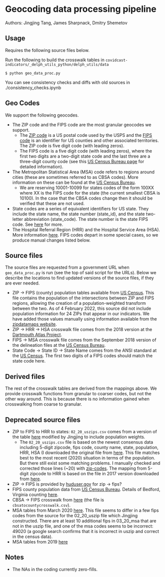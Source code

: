 # Geocoding data processing pipeline

Authors: Jingjing Tang, James Sharpnack, Dmitry Shemetov

## Usage

Requires the following source files below.

Run the following to build the crosswalk tables in `covidcast-indicators/_delph_utils_python/delph_utils/data`
```
$ python geo_data_proc.py
```

You can see consistency checks and diffs with old sources in ./consistency_checks.ipynb

## Geo Codes

We support the following geocodes.

- The ZIP code and the FIPS code are the most granular geocodes we support.
  - The [ZIP code](https://en.wikipedia.org/wiki/ZIP_Code) is a US postal code used by the USPS and the [FIPS code](https://en.wikipedia.org/wiki/FIPS_county_code) is an identifier for US counties and other associated territories. The ZIP code is five digit code (with leading zeros). 
  - The FIPS code is a five digit code (with leading zeros), where the first two digits are a two-digit state code and the last three are a three-digit county code (see this [US Census Bureau page](https://www.census.gov/library/reference/code-lists/ansi.html) for detailed information).
- The Metropolitan Statistical Area (MSA) code refers to regions around cities (these are sometimes referred to as CBSA codes). More information on these can be found at the [US Census Bureau](https://www.census.gov/programs-surveys/metro-micro/about.html).
  - We are reserving 10001-10099 for states codes of the form 100XX where XX is the FIPS code for the state (the current smallest CBSA is 10100). In the case that the CBSA codes change then it should be verified that these are not used.
- State codes are a series of equivalent identifiers for US state. They include the state name, the state number (state_id), and the state two-letter abbreviation (state_code). The state number is the state FIPS code. See [here](https://en.wikipedia.org/wiki/List_of_U.S._state_and_territory_abbreviations) for more.
- The Hospital Referral Region (HRR) and the Hospital Service Area (HSA). More information [here](https://www.dartmouthatlas.org/covid-19/hrr-mapping/).
FIPS codes depart in some special cases, so we produce manual changes listed below.

## Source files

The source files are requested from a government URL when `geo_data_proc.py` is run (see the top of said script for the URLs). Below we describe the locations to find updated versions of the source files, if they are ever needed.

- ZIP -> FIPS (county) population tables available from [US Census](https://www.census.gov/geographies/reference-files/time-series/geo/relationship-files.html#par_textimage_674173622). This file contains the population of the intersections between ZIP and FIPS regions, allowing the creation of a population-weighted transform between the two. As of 4 February 2022, this source did not include population information for 24 ZIPs that appear in our indicators. We have added those values manually using information available from the [zipdatamaps website](www.zipdatamaps.com).
- ZIP -> HRR -> HSA crosswalk file comes from the 2018 version at the [Dartmouth Atlas Project](https://atlasdata.dartmouth.edu/static/supp_research_data).
- FIPS -> MSA crosswalk file comes from the September 2018 version of the delineation files at the [US Census Bureau](https://www.census.gov/geographies/reference-files/time-series/demo/metro-micro/delineation-files.html).
- State Code -> State ID -> State Name comes from the ANSI standard at the [US Census](https://www.census.gov/library/reference/code-lists/ansi.html#par_textimage_3). The first two digits of a FIPS codes should match the state code here.


## Derived files

The rest of the crosswalk tables are derived from the mappings above. We provide crosswalk functions from granular to coarser codes, but not the other way around. This is because there is no information gained when crosswalking from coarse to granular.



## Deprecated source files

- ZIP to FIPS to HRR to states: `02_20_uszips.csv` comes from a version of the table [here](https://simplemaps.com/data/us-zips) modified by Jingjing to include population weights.
  - The `02_20_uszips.csv` file is based on the newest consensus data including 5-digit zipcode, fips code, county name, state, population, HRR, HSA (I downloaded the original file from [here](https://simplemaps.com/data/us-zips). This file matches best to the most recent (2020) situation in terms of the population. But there still exist some matching problems. I manually checked and corrected those lines (~20) with [zip-codes](https://www.zip-codes.com/zip-code/58439/zip-code-58439.asp). The mapping from 5-digit zipcode to HRR is based on the file in 2017 version downloaded from [here](https://atlasdata.dartmouth.edu/static/supp_research_data).
- ZIP -> FIPS is provided by [huduser.gov](https://www.huduser.gov/portal/datasets/usps_crosswalk.html) for zip -> fips?
- FIPS county population data from [US Census Bureau](http://www.census.gov/programs-surveys/popest/technical-documentation/methodology.html). Details of Bedford, Virginia counting [here](https://www.census.gov/programs-surveys/geography/technical-documentation/county-changes.html).
- CBSA -> FIPS crosswalk from [here](https://data.nber.org/data/cbsa-fips-county-crosswalk.html) (the file is `cbsatocountycrosswalk.csv`).
- MSA tables from March 2020 [here](https://www.census.gov/geographies/reference-files/time-series/demo/metro-micro/delineation-files.html). This file seems to differ in a few fips codes from the source for the 02_20_uszip file which Jingjing constructed. There are at least 10 additional fips in 03_20_msa that are not in the uszip file, and one of the msa codes seems to be incorrect: 49020 (a google search confirms that it is incorrect in uszip and correct in the census data).
- MSA tables from 2019 [here](https://apps.bea.gov/regional/docs/msalist.cfm)

## Notes

- The NAs in the coding currently zero-fills.
